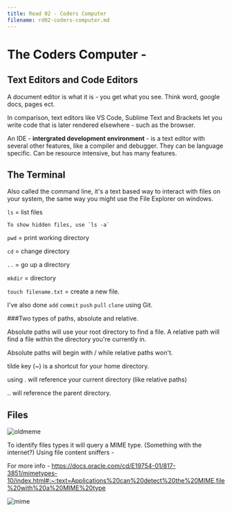 ```yaml
---
title: Read 02 - Coders Computer
filename: rd02-coders-computer.md
--- 
```

# The Coders Computer - 

## Text Editors and Code Editors

A document editor is what it is - you get what you see. Think word, google docs, pages ect. 

In comparison, text editors like VS Code, Sublime Text and Brackets let you write code that is later rendered elsewhere - such as the browser. 

An IDE - **intergrated development environment** - is a text editor with several other features, like a compiler and debugger. They can be language specific. Can be resource intensive, but has many features.  


## The Terminal 

Also called the command line, it's a text based way to interact with files on your system, the same way you might use the File Explorer on windows. 

`ls` = list files

    To show hidden files, use `ls -a`
    
`pwd` = print working directory 

`cd` = change directory

`..` = go up a directory 

`mkdir` = directory

`touch filename.txt` = create a new file.

I've also done `add` `commit` `push` `pull` `clone` using Git. 

###Two types of paths, absolute and relative.

Absolute paths will use your root directory to find a file. A relative path will find a file within the directory you're currently in. 

Absolute paths will begin with / while relative paths won't. 

tilde key (~) is a shortcut for your home directory. 

using . will reference your current directory (like relative paths)

.. will reference the parent directory. 


## Files

![oldmeme](https://i.imgflip.com/77o84q.jpg)

To identify files types it will query a MIME type. (Something with the internet?) Using file content sniffers - 

For more info - https://docs.oracle.com/cd/E19754-01/817-3851/mimetypes-10/index.html#:~:text=Applications%20can%20detect%20the%20MIME,file%20with%20a%20MIME%20type

![mime](https://media.discordapp.net/attachments/859840149483683920/1064612615864733856/AAAAABJRU5ErkJggg.png?width=1248&height=702)



